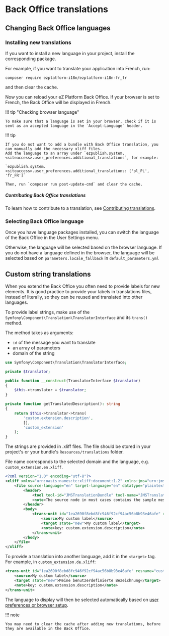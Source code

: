 # Back Office translations

## Changing Back Office languages

### Installing new translations

If you want to install a new language in your project, install the corresponding package.

For example, if you want to translate your application into French, run:

`composer require ezplatform-i18n/ezplatform-i18n-fr_fr`

and then clear the cache.

Now you can reload your eZ Platform Back Office.
If your browser is set to French, the Back Office will be displayed in French.

!!! tip "Checking browser language"

    To make sure that a language is set in your browser, check if it is sent as an accepted language in the `Accept-Language` header.

!!! tip

    If you do not want to add a bundle with Back Office translation, you can manually add the necessary xliff files.
    Add the language to an array under `ezpublish.system.<siteaccess>.user_preferences.additional_translations`, for example:

    `ezpublish.system.<siteaccess>.user_preferences.additional_translations: ['pl_PL', 'fr_FR']`

    Then, run `composer run post-update-cmd` and clear the cache.

##### Contributing Back Office translations

To learn how to contribute to a translation, see [Contributing translations](../community_resources/translations.md).

### Selecting Back Office language

Once you have language packages installed, you can switch the language of the Back Office
in the User Settings menu.

Otherwise, the language will be selected based on the browser language.
If you do not have a language defined in the browser, the language will be selected
based on `parameters.locale_fallback` in `default_parameters.yml`

## Custom string translations

When you extend the Back Office you often need to provide labels for new elements.
It is good practice to provide your labels in translations files, instead of literally,
so they can be reused and translated into other languages.

To provide label strings, make use of the `Symfony\Component\Translation\TranslatorInterface`
and its `trans()` method.

The method takes as arguments:

- `id` of the message you want to translate
- an array of parameters
- domain of the string

``` php hl_lines="13 14 15"
use Symfony\Component\Translation\TranslatorInterface;

private $translator;

public function __construct(TranslatorInterface $translator)
{
    $this->translator = $translator;
}

private function getTranslatedDescription(): string
{
    return $this->translator->trans(
        'custom.extension.description',
        [],
        'custom_extension'
    );
}
```

The strings are provided in .xliff files.
The file should be stored in your project's or your bundle's `Resources/translations` folder.

File name corresponds to the selected domain and the language, e.g. `custom_extension.en.xliff`.

``` xml
<?xml version="1.0" encoding="utf-8"?>
<xliff xmlns="urn:oasis:names:tc:xliff:document:1.2" xmlns:jms="urn:jms:translation" version="1.2">
    <file source-language="en" target-language="en" datatype="plaintext" original="not.available">
        <header>
            <tool tool-id="JMSTranslationBundle" tool-name="JMSTranslationBundle" tool-version="1.1.0-DEV"/>
            <note>The source node in most cases contains the sample message as written by the developer. If it looks like a dot-delimitted string such as "form.label.firstname", then the developer has not provided a default message.</note>
        </header>
        <body>
            <trans-unit id="1ea2690f8ebd8fc946f92cf94ac56b8b93e46afe" resname="custom.extension.description">
                <source>My custom label</source>
                <target state="new">My custom label</target>
                <note>key: custom.extension.description</note>
            </trans-unit>
        </body>
    </file>
</xliff>
```

To provide a translation into another language, add it in the `<target>` tag.
For example, in `custom_extension.de.xliff`:

``` xml
<trans-unit id="1ea2690f8ebd8fc946f92cf94ac56b8b93e46afe" resname="custom.extension.description">
    <source>My custom label</source>
    <target state="new">Meine benutzerdefinierte Bezeichnung</target>
    <note>key: custom.extension.description</note>
</trans-unit>
```

The language to display will then be selected automatically based on [user preferences or browser setup](#selecting-back-office-language).

!!! note

    You may need to clear the cache after adding new translations, before they are available in the Back Office.
